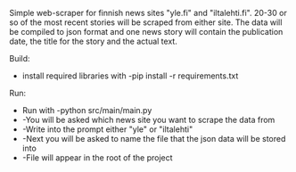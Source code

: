 Simple web-scraper for finnish news sites "yle.fi" and "iltalehti.fi".
 20-30 or so of the most recent stories will be scraped from either site.
 The data will be compiled to json format and one news story will contain the publication date, the title for the story and the actual text.


Build:
- install required libraries with -pip install -r requirements.txt

Run:
- Run with -python src/main/main.py
- -You will be asked which news site you want to scrape the data from
- -Write into the prompt either "yle" or "iltalehti" 
- -Next you will be asked to name the file that the json data will be stored into
- -File will appear in the root of the project


